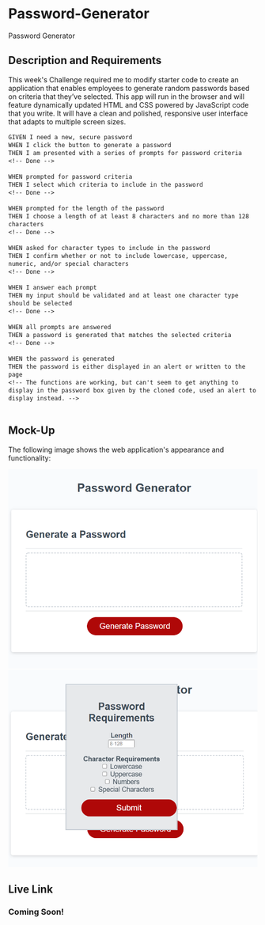 # Password-Generator
Password Generator

## Description and Requirements

This week's Challenge required me to modify starter code to create an application that enables employees to generate random passwords based on criteria that they’ve selected. This app will run in the browser and will feature dynamically updated HTML and CSS powered by JavaScript code that you write. It will have a clean and polished, responsive user interface that adapts to multiple screen sizes.

```
GIVEN I need a new, secure password
WHEN I click the button to generate a password
THEN I am presented with a series of prompts for password criteria
<!-- Done -->

WHEN prompted for password criteria
THEN I select which criteria to include in the password
<!-- Done -->

WHEN prompted for the length of the password
THEN I choose a length of at least 8 characters and no more than 128 characters
<!-- Done -->

WHEN asked for character types to include in the password
THEN I confirm whether or not to include lowercase, uppercase, numeric, and/or special characters
<!-- Done -->

WHEN I answer each prompt
THEN my input should be validated and at least one character type should be selected
<!-- Done -->

WHEN all prompts are answered
THEN a password is generated that matches the selected criteria
<!-- Done -->

WHEN the password is generated
THEN the password is either displayed in an alert or written to the page
<!-- The functions are working, but can't seem to get anything to display in the password box given by the cloned code, used an alert to display instead. -->


```

## Mock-Up

The following image shows the web application's appearance and functionality:

![Website preview](assets/images/Mockup1.PNG)
![Website preview](assets/images/Mockup%202.PNG)

## Live Link

### Coming Soon!
